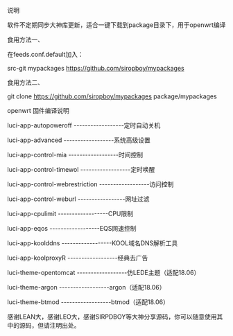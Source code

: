 说明


软件不定期同步大神库更新，适合一键下载到package目录下，用于openwrt编译



食用方法一、


在feeds.conf.default加入：

src-git mypackages https://github.com/siropboy/mypackages

食用方法二、

git clone https://github.com/siropboy/mypackages package/mypackages



openwrt 固件编译说明

luci-app-autopoweroff ------------------定时自动关机

luci-app-advanced ------------------系统高级设置

luci-app-control-mia ------------------时间控制

luci-app-control-timewol ------------------定时唤醒

luci-app-control-webrestriction ------------------访问控制

luci-app-control-weburl -----------------网址过滤

luci-app-cpulimit ------------------CPU限制

luci-app-eqos ------------------EQS网速控制

luci-app-koolddns ------------------KOOL域名DNS解析工具

luci-app-koolproxyR ------------------经典去广告

luci-theme-opentomcat ------------------仿LEDE主题（适配18.06）

luci-theme-argon ------------------argon（适配18.06）

luci-theme-btmod ------------------btmod（适配18.06）

感谢LEAN大，感谢LEO大，感谢SIRPDBOY等大神分享源码，你可以随意使用其中的源码，但请注明出处。
